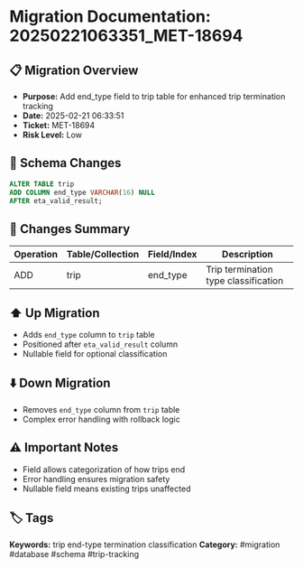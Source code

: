 # Migration Documentation: 20250221063351_MET-18694

## 📋 Migration Overview
- **Purpose:** Add end_type field to trip table for enhanced trip termination tracking
- **Date:** 2025-02-21 06:33:51
- **Ticket:** MET-18694
- **Risk Level:** Low

## 🔧 Schema Changes
```sql
ALTER TABLE trip 
ADD COLUMN end_type VARCHAR(16) NULL 
AFTER eta_valid_result;
```

## 📝 Changes Summary
| Operation | Table/Collection | Field/Index | Description |
|-----------|-----------------|-------------|-------------|
| ADD | trip | end_type | Trip termination type classification |

## ⬆️ Up Migration
- Adds `end_type` column to `trip` table
- Positioned after `eta_valid_result` column
- Nullable field for optional classification

## ⬇️ Down Migration
- Removes `end_type` column from `trip` table
- Complex error handling with rollback logic

## ⚠️ Important Notes
- Field allows categorization of how trips end
- Error handling ensures migration safety
- Nullable field means existing trips unaffected

## 🏷️ Tags
**Keywords:** trip end-type termination classification
**Category:** #migration #database #schema #trip-tracking